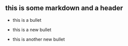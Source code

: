 ## this is some markdown and a header


- this is a bullet

- this is a new bullet

- this is another new bullet 